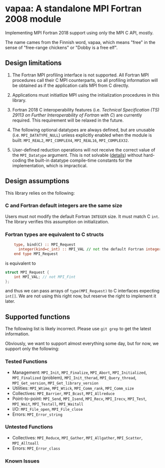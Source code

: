 # vapaa: A standalone MPI Fortran 2008 module

Implementing MPI Fortran 2018 support using only the MPI C API, mostly.

The name cames from the Finnish word, vapaa, which means "free" in the sense of "free-range chickens" or "Dobby is a free elf".

## Design limitations

1. The Fortran MPI profiling interface is not supported.  All Fortran MPI procedures call their C MPI counterparts, so all profiling information will be obtained as if the application calls MPI from C directly.

2. Applications must initiatlize MPI using the initialization procedures in this library.

3. Fortran 2018 C interoperability features (i.e. _Technical Specification (TS) 29113 on Further Interoperability of Fortran with C_) are currently required.  This requirement will be relaxed in the future.

4. The following optional datatypes are always defined, but are unusable (i.e. `MPI_DATATYPE_NULL`) unless explicitly enabled when the module is built: `MPI_REAL2`, `MPI_COMPLEX4`, `MPI_REAL16`, `MPI_COMPLEX32`.

5. User-defined reduction operations will not receive the correct value of the `MPI_Datatype` argument.  This is not solvable ([details](https://github.com/mpi-forum/mpi-issues/issues/654)) without hard-coding the built-in datatype compile-time constants for the implementation, which is impractical.

## Design assumptions

This library relies on the following:

### C and Fortran default integers are the same size

Users must not modify the default Fortran `INTEGER` size.  It must match C `int`.
The library verifies this assumption on initialization.

### Fortran types are equivalent to C structs

```fortran
    type, bind(C) :: MPI_Request
      integer(kind=c_int) :: MPI_VAL // not the default Fortran integer
    end type MPI_Request
```
is equivalent to
```c
struct MPI_Request {
    int MPI_VAL; // not MPI_Fint
};
```
and thus we can pass arrays of `type(MPI_Request)` to C interfaces expecting `int[]`.
We are not using this right now, but reserve the right to implement it later.

## Supported functions

The following list is likely incorrect.  Please use `git grep` to get the latest information.

Obviously, we want to support almost everything some day, but for now, we support only the following:

### Tested Functions

* Management: `MPI_Init`, `MPI_Finalize`, `MPI_Abort`,
              `MPI_Initialized`, `MPI_Finalized` (problem), 
              `MPI_Init_therad`, `MPI_Query_thread`, 
              `MPI_Get_version`, `MPI_Get_library_version`
* Utilities: `MPI_Wtime`, `MPI_Wtick`,
             `MPI_Comm_rank`, `MPI_Comm_size`
* Collectives: `MPI_Barrier`, `MPI_Bcast`, `MPI_Allreduce`
* Point-to-point: `MPI_Send`, `MPI_Isend`, `MPI_Recv`, `MPI_Irecv`,
                  `MPI_Test`, `MPI_Wait`, `MPI_Testall`, `MPI_Waitall`
* I/O: `MPI_File_open`, `MPI_File_close`
* Errors: `MPI_Error_string`

### Untested Functions

* Collectives: `MPI_Reduce`,
               `MPI_Gather`, `MPI_Allgather`, `MPI_Scatter`, `MPI_Alltoall`
* Errors: `MPI_Error_class`

### Known Issues
